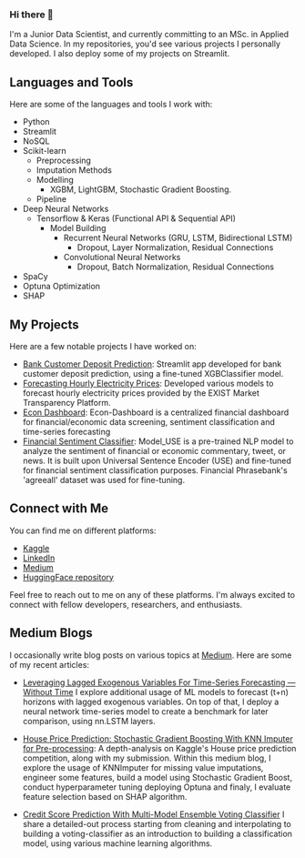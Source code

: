 ### Hi there 🤖

I'm a Junior Data Scientist, and currently committing to an MSc. in Applied Data Science. In my repositories, you'd see various projects I personally developed. I also deploy some of my projects on Streamlit.   

## Languages and Tools

Here are some of the languages and tools I work with:

- Python
- Streamlit
- NoSQL
- Scikit-learn
  - Preprocessing
  - Imputation Methods
  - Modelling
    - XGBM, LightGBM, Stochastic Gradient Boosting.
  - Pipeline
- Deep Neural Networks
  - Tensorflow & Keras (Functional API & Sequential API)
    - Model Building
      - Recurrent Neural Networks (GRU, LSTM, Bidirectional LSTM)
        - Dropout, Layer Normalization, Residual Connections   
      - Convolutional Neural Networks
        - Dropout, Batch Normalization, Residual Connections 
- SpaCy
- Optuna Optimization
- SHAP

## My Projects

Here are a few notable projects I have worked on:

- [Bank Customer Deposit Prediction](https://github.com/dfavenfre/customer_deposit_classifier): Streamlit app developed for bank customer deposit prediction, using a fine-tuned XGBClassifier model.
- [Forecasting Hourly Electricity Prices](https://github.com/dfavenfre/electricity-price-forecasting): Developed various models to forecast hourly electricity prices provided by the EXIST Market Transparency Platform.
- [Econ Dashboard](https://github.com/dfavenfre/Econ-Dashboard): Econ-Dashboard is a centralized financial dashboard for financial/economic data screening, sentiment classification and time-series forecasting
- [Financial Sentiment Classifier](https://github.com/dfavenfre/financial-sentiment-classifier): Model_USE is a pre-trained NLP model to analyze the sentiment of financial or economic commentary, tweet, or news. It is built upon Universal Sentence Encoder (USE) and fine-tuned for financial sentiment classification purposes. Financial Phrasebank's 'agreeall' dataset was used for fine-tuning.

## Connect with Me
You can find me on different platforms:

- [Kaggle](https://www.kaggle.com/dfavenfre/code)
- [LinkedIn](www.linkedin.com/in/tolga-şakar-575b86136)
- [Medium](https://medium.com/@bauglir)
- [HuggingFace repository](https://huggingface.co/dfavenfre/model_use)

Feel free to reach out to me on any of these platforms. I'm always excited to connect with fellow developers, researchers, and enthusiasts.

## Medium Blogs
I occasionally write blog posts on various topics at [Medium](https://medium.com/@bauglir). Here are some of my recent articles:

- [Leveraging Lagged Exogenous Variables For Time-Series Forecasting — Without Time](https://medium.com/@bauglir/leveraging-lagged-exogenous-variables-for-time-series-forecasting-without-time-472f14acb488)
  I explore additional usage of ML models to forecast (t+n) horizons with lagged exogenous variables. On top of that, I deploy a neural network time-series model to create a benchmark for later comparison, using nn.LSTM layers.

- [House Price Prediction: Stochastic Gradient Boosting With KNN Imputer for Pre-processing](https://medium.com/@bauglir/house-price-prediction-stochastic-gradient-boosting-w-knn-imputer-pre-processing-f3d1651caa00):
  A depth-analysis on Kaggle's House price prediction competition, along with my submission. Within this medium blog, I explore the usage of KNNImputer for missing value imputations, engineer some features, build a model using Stochastic Gradient Boost, conduct hyperparameter tuning deploying Optuna and finaly, I evaluate feature selection based on SHAP algorithm.
       
- [Credit Score Prediction With Multi-Model Ensemble Voting Classifier](https://medium.com/@bauglir/credit-score-prediction-with-multi-model-ensemble-voting-classifier-80-accuracy-b091f929ad40)
  I share a detailed-out process starting from cleaning and interpolating to building a voting-classifier as an introduction to building a classification model, using various machine learning algorithms.
